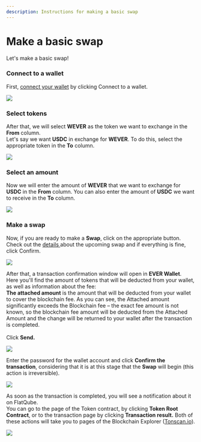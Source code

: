 ```yaml
---
description: Instructions for making a basic swap
---
```


# Make a basic swap

Let's make a basic swap!

### Connect to a wallet

First, [connect your wallet](../../getting-started/how-to-connect-a-wallet.md) by clicking Connect to a wallet.

![](<../../../.gitbook/assets/1 (1) (2) (7).png>)

### Select tokens

After that, we will select **WEVER** as the token we want to exchange in the **From** column.\
Let's say we want **USDC** in exchange for **WEVER**. To do this, select the appropriate token in the **To** column.

![](<../../../.gitbook/assets/image (10).png>)

### Select an amount

Now we will enter the amount of **WEVER** that we want to exchange for **USDC** in the **From** column. You can also enter the amount of **USDC** we want to receive in the **To** column.

![](<../../../.gitbook/assets/image (86).png>)

### Make a swap

Now, if you are ready to make a **Swap**, click on the appropriate button.\
Check out the [details ](https://docs.flatqube.io/use/swap/interface)about the upcoming swap and if everything is fine, click Confirm.

![](<../../../.gitbook/assets/image (156).png>)

After that, a transaction confirmation window will open in **EVER Wallet**.\
Here you'll find the amount of tokens that will be deducted from your wallet, as well as information about the fee:\
**The attached amount** is the amount that will be deducted from your wallet to cover the blockchain fee. As you can see, the Attached amount significantly exceeds the Blockchain fee – the exact fee amount is not known, so the blockchain fee amount will be deducted from the Attached Amount and the change will be returned to your wallet after the transaction is completed.\
\
Click **Send.**

![](<../../../.gitbook/assets/image (122).png>)

Enter the password for the wallet account and click **Confirm the transaction**, considering that it is at this stage that the **Swap** will begin (this action is irreversible).

![](<../../../.gitbook/assets/image (118).png>)

As soon as the transaction is completed, you will see a notification about it on FlatQube.\
You can go to the page of the Token contract, by clicking **Token Root Contract**, or to the transaction page by clicking **Transaction result.** Both of these actions will take you to pages of the Blockchain Explorer ([Tonscan.io](https://tonscan.io)).

![](<../../../.gitbook/assets/image (136).png>)
